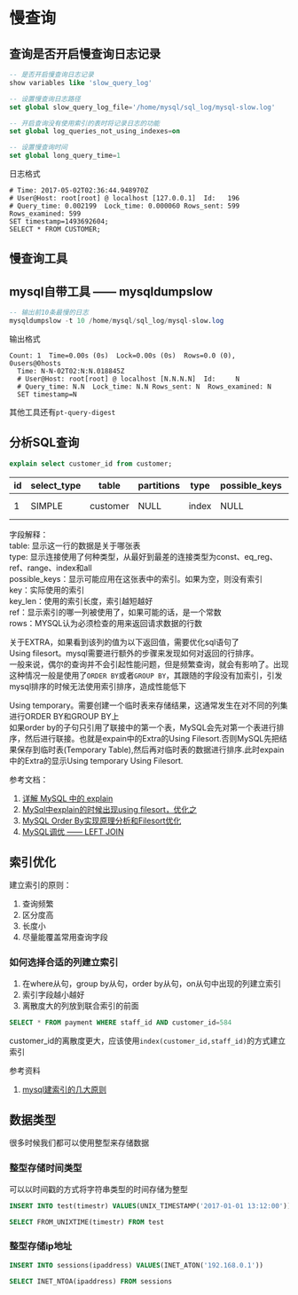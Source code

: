 # 慢查询
## 查询是否开启慢查询日志记录
```sql
-- 是否开启慢查询日志记录
show variables like 'slow_query_log'

-- 设置慢查询日志路径
set global slow_query_log_file='/home/mysql/sql_log/mysql-slow.log'

-- 开启查询没有使用索引的表时将记录日志的功能
set global log_queries_not_using_indexes=on

-- 设置慢查询时间
set global long_query_time=1
```

日志格式
```
# Time: 2017-05-02T02:36:44.948970Z
# User@Host: root[root] @ localhost [127.0.0.1]  Id:   196
# Query_time: 0.002199  Lock_time: 0.000060 Rows_sent: 599  Rows_examined: 599
SET timestamp=1493692604;
SELECT * FROM CUSTOMER;
```

## 慢查询工具
## mysql自带工具 —— mysqldumpslow 
```sql
-- 输出前10条最慢的日志
mysqldumpslow -t 10 /home/mysql/sql_log/mysql-slow.log
```
输出格式
```
Count: 1  Time=0.00s (0s)  Lock=0.00s (0s)  Rows=0.0 (0), 0users@0hosts
  Time: N-N-02T02:N:N.018845Z
  # User@Host: root[root] @ localhost [N.N.N.N]  Id:     N
  # Query_time: N.N  Lock_time: N.N Rows_sent: N  Rows_examined: N
  SET timestamp=N
```

其他工具还有`pt-query-digest`

## 分析SQL查询
```sql
explain select customer_id from customer;
```

|id | select_type | table | partitions | type | possible_keys | key | key_len | ref | rows | filtered | EXTRA
|------ | ------- | ------- | ------- | ------- | ------- | ------- | ------- | ------- | ------- | ------- | -------
1 | SIMPLE | customer | NULL | index | NULL | idx_fk_store_id | 1 | NULL | 599 | 100.00 | Using inex

字段解释：  
table: 显示这一行的数据是关于哪张表  
type: 显示连接使用了何种类型，从最好到最差的连接类型为const、eq_reg、ref、range、index和all  
possible_keys：显示可能应用在这张表中的索引。如果为空，则没有索引  
key：实际使用的索引  
key_len：使用的索引长度，索引越短越好  
ref：显示索引的哪一列被使用了，如果可能的话，是一个常数  
rows：MYSQL认为必须检查的用来返回请求数据的行数

关于EXTRA，如果看到该列的值为以下返回值，需要优化sql语句了  
Using filesort。mysql需要进行额外的步骤来发现如何对返回的行排序。  
一般来说，偶尔的查询并不会引起性能问题，但是频繁查询，就会有影响了。出现这种情况一般是使用了`ORDER BY`或者`GROUP BY`，其跟随的字段没有加索引，引发mysql排序的时候无法使用索引排序，造成性能低下

Using temporary。需要创建一个临时表来存储结果，这通常发生在对不同的列集进行ORDER BY和GROUP BY上  
如果order by的子句只引用了联接中的第一个表，MySQL会先对第一个表进行排序，然后进行联接。也就是expain中的Extra的Using Filesort.否则MySQL先把结果保存到临时表(Temporary Table),然后再对临时表的数据进行排序.此时expain中的Extra的显示Using temporary Using Filesort.

参考文档：
1. [详解 MySQL 中的 explain](http://www.cnblogs.com/zengkefu/p/5647206.html)
1. [MySql中explain的时候出现using filesort，优化之](http://blog.csdn.net/imzoer/article/details/8485680)
1. [MySQL Order By实现原理分析和Filesort优化](http://blog.csdn.net/hguisu/article/details/7161981)
1. [MySQL调优 —— LEFT JOIN](http://blog.csdn.net/wenniuwuren/article/details/44851819)

## 索引优化
建立索引的原则：
1. 查询频繁
1. 区分度高
1. 长度小
1. 尽量能覆盖常用查询字段

### 如何选择合适的列建立索引
1. 在where从句，group by从句，order by从句，on从句中出现的列建立索引
1. 索引字段越小越好
1. 离散度大的列放到联合索引的前面

```sql
SELECT * FROM payment WHERE staff_id AND customer_id=584
```
customer_id的离散度更大，应该使用`index(customer_id,staff_id)`的方式建立索引

参考资料
1. [mysql建索引的几大原则](http://blog.csdn.net/u013412790/article/details/51612304)

## 数据类型
很多时候我们都可以使用整型来存储数据
### 整型存储时间类型
可以以时间戳的方式将字符串类型的时间存储为整型
```sql
INSERT INTO test(timestr) VALUES(UNIX_TIMESTAMP('2017-01-01 13:12:00'))

SELECT FROM_UNIXTIME(timestr) FROM test
```

### 整型存储ip地址
```sql
INSERT INTO sessions(ipaddress) VALUES(INET_ATON('192.168.0.1'))

SELECT INET_NTOA(ipaddress) FROM sessions
```